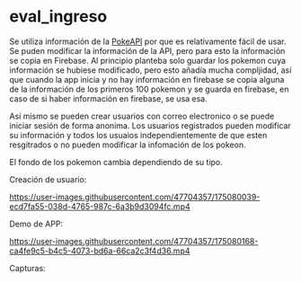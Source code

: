 # eval_ingreso
Se utiliza información de la [PokeAPI](https://pokeapi.co) por que es relativamente fácil de usar. Se puden modificar la información de la API, pero para esto la información se copia en Firebase. Al principio planteba solo guardar los pokemon cuya información se hubiese modificado, pero esto añadía mucha compljidad, así que cuando la app inicia y no hay información en firebase se copia alguna de la información de los primeros 100 pokemon y se guarda en firebase, en caso de si haber información en firebase, se usa esa.

Así mismo se pueden crear usuarios con correo electronico o se puede iniciar sesión de forma anonima. Los usuarios registrados pueden modificar su información y todos los usuaios independientemente de que esten resgitrados o no pueden modificar la infomación de los pokeon.

El fondo de los pokemon cambia dependiendo de su tipo.

Creación de usuario:

https://user-images.githubusercontent.com/47704357/175080039-ecd7fa55-038d-4765-987c-6a3b9d3094fc.mp4


Demo de APP:

https://user-images.githubusercontent.com/47704357/175080168-ca4fe9c5-b4c5-4073-bd6a-66ca2c3f4d36.mp4

Capturas:
